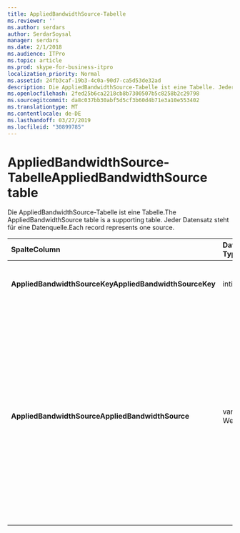```yaml
---
title: AppliedBandwidthSource-Tabelle
ms.reviewer: ''
ms.author: serdars
author: SerdarSoysal
manager: serdars
ms.date: 2/1/2018
ms.audience: ITPro
ms.topic: article
ms.prod: skype-for-business-itpro
localization_priority: Normal
ms.assetid: 24fb3caf-19b3-4c0a-90d7-ca5d53de32ad
description: Die AppliedBandwidthSource-Tabelle ist eine Tabelle. Jeder Datensatz steht für eine Datenquelle.
ms.openlocfilehash: 2fed25b6ca2218cb8b7300507b5c8258b2c29798
ms.sourcegitcommit: da8c037bb30abf5d5cf3b60d4b71e3a10e553402
ms.translationtype: MT
ms.contentlocale: de-DE
ms.lasthandoff: 03/27/2019
ms.locfileid: "30899785"
---
```

# <a name="appliedbandwidthsource-table"></a><span data-ttu-id="05697-104">AppliedBandwidthSource-Tabelle</span><span class="sxs-lookup"><span data-stu-id="05697-104">AppliedBandwidthSource table</span></span>
 
<span data-ttu-id="05697-105">Die AppliedBandwidthSource-Tabelle ist eine Tabelle.</span><span class="sxs-lookup"><span data-stu-id="05697-105">The AppliedBandwidthSource table is a supporting table.</span></span> <span data-ttu-id="05697-106">Jeder Datensatz steht für eine Datenquelle.</span><span class="sxs-lookup"><span data-stu-id="05697-106">Each record represents one source.</span></span>
  
|<span data-ttu-id="05697-107">**Spalte**</span><span class="sxs-lookup"><span data-stu-id="05697-107">**Column**</span></span>|<span data-ttu-id="05697-108">**Datentyp**</span><span class="sxs-lookup"><span data-stu-id="05697-108">**Data Type**</span></span>|<span data-ttu-id="05697-109">**Schlüssel/Index**</span><span class="sxs-lookup"><span data-stu-id="05697-109">**Key/Index**</span></span>|<span data-ttu-id="05697-110">**Details**</span><span class="sxs-lookup"><span data-stu-id="05697-110">**Details**</span></span>|
|:-----|:-----|:-----|:-----|
|<span data-ttu-id="05697-111">**AppliedBandwidthSourceKey**</span><span class="sxs-lookup"><span data-stu-id="05697-111">**AppliedBandwidthSourceKey**</span></span> <br/> |<span data-ttu-id="05697-112">int</span><span class="sxs-lookup"><span data-stu-id="05697-112">int</span></span>  <br/> |<span data-ttu-id="05697-113">Primary</span><span class="sxs-lookup"><span data-stu-id="05697-113">Primary</span></span>  <br/> |<span data-ttu-id="05697-114">Eindeutige Zahl, die die Quelle identifiziert.</span><span class="sxs-lookup"><span data-stu-id="05697-114">Unique number identifying the source.</span></span>  <br/> |
|<span data-ttu-id="05697-115">**AppliedBandwidthSource**</span><span class="sxs-lookup"><span data-stu-id="05697-115">**AppliedBandwidthSource**</span></span> <br/> |<span data-ttu-id="05697-116">varchar(256)-Wert</span><span class="sxs-lookup"><span data-stu-id="05697-116">varchar(256)</span></span>  <br/> |<span data-ttu-id="05697-117">Eindeutige</span><span class="sxs-lookup"><span data-stu-id="05697-117">Unique</span></span>  <br/> |<span data-ttu-id="05697-118">Dies ist die Quelle des Endes Bandbreite eingeführt wird.</span><span class="sxs-lookup"><span data-stu-id="05697-118">This is the source of the bandwidth cap being imposed.</span></span> <span data-ttu-id="05697-119">Beschrieben werden, in dem der Grenzwert für Bandbreite (beispielsweise "Richtlinienserver", "Server aktivieren" oder "Modalität") stammt.</span><span class="sxs-lookup"><span data-stu-id="05697-119">It describes where the bandwidth limit is coming from (for example, "Policy Server", "TURN Server", or "Modality").</span></span>  <br/> |
   

